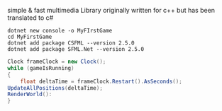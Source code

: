 simple & fast multimedia Library
originally written for c++ but has been translated to c#

```console
dotnet new console -o MyFIrstGame
cd MyFirstGame
dotnet add package CSFML --version 2.5.0
dotnet add package SFML.Net --version 2.5.0
```
```c#
Clock frameClock = new Clock();
while (gameIsRunning)
{
	float deltaTime = frameClock.Restart().AsSeconds();
UpdateAllPositions(deltaTime);
RenderWorld():
}
```